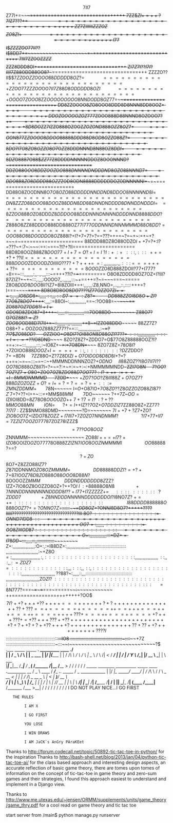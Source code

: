 $$7II7$$Z$77$I+=~~~~~~~~~~~~~~~~~~~~~~~~~~~~~~~===========================+++++
7ZZ$$ZI+=++?7I$Z$7???+=~~~~~~~~~~~~~~~~~~~~~~~~=~~==========================++++
ZZ$7ZIIIIII$ZZZOZ$$$ZO8ZI+~~~~~~~~~~~~~~~~~~~~~===~=======================++++++
I77$$I$$ZZZZOO$77II??I$8DD7+=~~~~~~~~~~~~~~~~~~~~=~=======================++++++
$7III7$ZZOOZZ$ZZ$$$$$ZZZ8DDD8OI+~~~~~~~~~~~~~~~~=~~==========================+++
ZI7$Z$7I$??I7I?IIII7$Z88ODD88OO8?~~~~~~~~~~~~~~~=============================+++
ZZZZO??II$$$7ZZOOZZOOOO88DDDDD8OZ?=~~~~~~~~~~~~~~==============================+
ZZOO77ZZZOO$OO$7II7$$Z88D8ODDDDD8OZI~~~~~~~~~~~~~==============================+
OOOO7ZOOO8$ZZ$OOOOOOOOO8NNDODD8OZ$77=~~~~~~~~~~~~==============================+
DD8ZZOOOO8$Z$O8OOO8DDD8D8NNN8DD8OOZ$+===~~~~~~~~~~============================++
DDOZOOOOOZOZ777$ZOOO888D88NNND8OZOOO$7?+=~~~~~~~~~~=~==========================+
8D8DO$ZZ$7I$ZZO888OZOOZ$ZOZOND888OZZ8OZ7+~~~~~~~~~~~============================
OON87$7Z$ZOOOO8DDOO88888DDD88D8OD8OZZO88Z?=~~~~~~~~~============================
8DO7I7O8ZO8OZZO8O$7O$Z$Z8DDDNNND8N88OZ$8DDI=~~~~~~~~============================
8DZ$O888$7$O88$$ZZ$77Z8DDDDNNNNNDDOZ8OOONNND?~~~~~~~============================
DDZO88O$OO8DDZOOZOO888DNNNNDNDDDND8OZO88NNND7=~~~~~~~===========================
DDO888ZO8DDDD88OZZ$ZOD8ODN8888DDDDDDOZODNNNNNI=~~~~~=~==========================
DD88O8ZOODNN8O$7O8OZO88DDDDDNNDDND8DDOO8NNNNND8I=~~~~===========================
DN8ZZZO88DO$$O88DOOZ88DDN8DD88DNNDNDDDD8DNNDDNDDDI=~~~~=~=======================
8ZZOO888O$ZO8DDD$Z8DDDOO88DDDNNNDNNNNDDDDNND8888DDO?=~~~~=======================
Z888O8Z$Z88DDDO888DD888OZ77I777$ODDNNNDNNNMMMD88O8DD?~=~========================
OOO88O88DOODDO8OZ88$8I?+I?+7=7?=?==???=+==~?=~+~:=+~+?=~~=~=====================
88DDD88DZ8O$88$ODZO$I++7=$?+:I?=???~+:7~:~~~:==:~==~?I?+?II=====================
88D8D8OOZ$888Z8DOO77+I+7=O?+I=I~?I:+~:+~~:::,:::~~~+~+=+?+??II==================
888DOOO$ZDDOOD$ZOIIIIO??7?+?++~+=~=:~,,,,,,,,,,.,,:::~=~==++++??=~~===~~========
8OOOZ$ZO8D888ZDOII?77+I777?=II==~:::,,,,,,,:,,..,.,,,:::~=+++??I?=~~=~~=========
O8O8ZDDDD8OZ7OZ+I?III?87ZIZ?+~+~:::,.,,,:OOOO7,,.,,,,,,:::~+==++=?~=~~~===~=====
Z8O$8DDD8DOO$8II?IZ7+8I8ZOIII+=+:,,,.,,:Z8,NNO=,..,,,::,:::::+++=?I===~~~~~~====
8D8O8D8OO$8DO7???IZ77OZZ$O7Z$I+==~:,,.,,IO8DD8+:,,,,,::,,,::~D7==:Z8?=~~~~~~~~~~
DD888ZZOI8D8O+ZI?7$$7O8Z8DO7$++=+~~:,,,,:=88OI~:,,,,,,,,,,,,,==~:?OO88=~~~~~~~==
ZO887O$Z7DD8?I+I+ODO$8D8ZDO87+II+++~:,,,,,:~~::,,,,,,,,,,,,::::~~7OO88DO~~~~~~~~
Z88O7?O7OZ88I$?=Z?ZOO8O$OD88D7I7II+=~::,,,,,,..,,.,,,,,,,,+=II~=IZZO88DDO~~~~~~~
88$ZZ$7Z?O88$+?+O$OZ$OOZ888ZZ77$??==:::,,,,,,,,,,,,,,,,,:~~~=?7I7$$ZO88DD?~~~~~~
OZ$ZIOO$+O8D$I7?$O$I88$ON8D88OZI?7??=~:::,,,,,,,,,,,,,:::~+I=:~=+??I$O8DND~~~~~~
8ZO?Z8Z?+ZDDO7=O$$77O8Z88888$OOZ?I?==+:=~:::,,,,,,,,:::,:~IO8Z+~~~=:=7O8DN=~~~~~
8ZO7Z8Z=$78O8I?$+7ZOIOO$888DOOZ$+$I===+~~=~::,::::::~~::?DZZ$DDO$?7+~=$8DN$~~~~~
7ZZ88$O+Z?7Z8DIZ$I+O7OIDOD8D8D8I+$?=?++=+:~=~~:::~=~::~+MMMNDDNNNZOZ?+$ODNO~~~~~
II88ZOZ?$?I$8O7II7I??OO78D888OZ8II$7I=?=~=?:+~+:=~+:~:+NMMMMMNDD~~~ZZI7O8N$~~~~~
7?OO?7OZ?Z7+O$8O+ZOO$7OZ8ZDO88D7OO77?:I?=+=~:==~=+I~:~8MMDNMMMD~~~~~~$7ZOD+~~~~~
$+ZO7?OO?Z8III88Z+O7OZ7?888DZOZOZZ+O?=I+=?=?==?=+~:::=ZMNZDDMM+~~~~~~~7$8N~~~~~~
I=$O$+O87IO$+7O8ZO??Z8OZZOZO88ZI87?Z~$7+?+??+I++~:::=+MM$$88MM~~~~~~~~7$DO~~~~~~
?+=7Z~$OO=I$ZIIOI8DD=8$Z78O$8$OOOOZO$$++~7+?7=I?~:?+??MMOO88MN~~~~~~~~ION=~~~~~~
?+=I$++IZ??7OZ+$O7DDZIZ7$ZZ8$8$O8Z=ZZ77?$7I7I7~:~$ZZ$$NMO88DMD~~~~~~~~?D=~~~~~~~
$7I++7+?Z$7+ZO$?ZIO8OO7Z+$IZD$O78ZOZZ+I7I$II7$+7ZOZO$7$NNDNMM?~~~~~~~~~~~~~~~~~~
?I7$+77+I$I7=7$Z$ZIZ7OOZO$77787ZOZ78IZZZ$$$=7??OO8OOZ$$ZNNMMM~~~~~~~~~~~~~~~~~~~
ZO88$I++=+I7?+IZO8$OOIZO$OZ$O77$77$8O888Z$ZIZN7IOO8OOZ$$NMMMMI~~~~~~~~~~~~~~~~~~
OO88888$?==?$$?+ZO$$8O7+Z8ZZO88$IZ$7?$Z87$IDDNNMO$ZO8OZ$$MMMM=~~~~~~~~~~~~~~~~~~
DD88888DDZI?=+$$?+7+$8$7IOOZ78D8ZO888O88OOO8D88N?8$OOOOZZ$MMM~~~~~~~~~~~~~~~~~~~
DDDNDDDDDDD8Z$ZZ?IZZ$+7$IO8$OZ$8OOZZO8OZ+?++?O$I~I~:+88888O8N8~~~~~~~~~~~~~~~~+7
NNNDDNNNNNNNDDDD8I??+I77$$+I7ZZZZZ+=~~~~~::::~~::::::~~~?ZDDD7~~~~~~~~~~~~~~~+Z8
NNDDDNNNNNDDDDDDDOI?I$8NO$7Z?~+=+=~:::~:::::::::::::::::::~~~~~~~~~~~~~~~~~~~I88
DDDD888888O888OOZ7?+=?ONNO7Z$=~~~~::::::~~~~~~~~~~~~~~~~~~~~~~~~~~~~~~~~~~~~=$DD
8OZ$+~~~~~~~~~~~~~~~~?ONN$I$8D8O7?+++++????IIIII?????????????????????????????III
8O$?~:::::::::::::::=ONND7I$DD8$~::~~~~~================++++++++++++++++++++++++
OO7=:,,,,,,:::::::::=OO8ZIIIOD87::::::::::::::::::::~~~~~~=~~===================
O$+:,,,,,,,,,,,,,:::=DZ$+=I78DD$~:::,,,,,::,,:::::::::::::~~~~~~~~~~~~~~~~~~~~~~
Z+:,,,,,,,,,,,,,,,,,:O+:,:=I88DZ=:,,,,,,,,,,,,,,,,,,::::::::::::::::::::::::::::
,,,,,,,,,,,,,,,,,,,,,,,,,:~+Z8O$=:,,,,,,,,,,,,,,,,,,,,,,:,::::::::::::::::::::::
,,,,,,,,,,,,,,,,,,::,,:,,:~=ZDZ7=::::::::::::::,,,:::,,::,::::::::::::::::::::::
,,,,,,,,,,,,,,,,,,,,,,,,,,??88$?~:,,,,,::,,,::::::::::::::::::::::::::::::::::::
,,,,,,,,,,,,,,,,,,,,,,,,,,ZO$ZI?~:::::::::::::::::::::::::::::::::::::::::::::::
:::::::::::::~~:~~~~~~~=~~8N7$77?===~~~=~~~~~=~~===~=====~~~~~~:~~~~~~~~~~~~~~~~
++===============++++++++?OO$$$7I?++?++++??++++===++++++?+?+++++++++++++++??+???
==+=====+=====++==+++===+++===++====++++???+===++===+====+?+++???+=+??+++???++??
++++++++++++++++++++++++?+?++?+?++??++++?+++++++++++++++??+??++?+++++++++????I$$
::::::::::::::::::::::::::::::::::::::::~~:::~~~~~~~~~~~~~~~~~~~~~~~~~~~~~~~~IO8
::::::::::::::::::::::::::::::::::::::::~:::~~:~~~~~~~~~~~~~~~~~~~~~~~~~~~~~~+7Z
::::::::::::::::::::::::::::::::::::::~:::~~~~:~~~~~~~~~~~~~~~~~~~~~~~~~~~~~~~?$
.___     _____      _____         ____.      _________  ____  __./\
|   |   /  _  \    /     \       |    |____  \_   ___ \|    |/ _|\(______
|   |  /  /_\  \  /  \ /  \      |    \__  \ /    \  \/|      <   /  ___/
|   | /    |    \/    Y    \ /\__|    |/ __ \\     \___|    |  \  \___ \
|___| \____|__  /\____|__  / \________(____  /\______  /____|__ \/____  >
              \/         \/                \/        \/        \/     \/
   _____           ________               __________  _____                ____  __.___________       __
  /  _  \   ____  /  _____/______ ___.__. \______   \/  _  \____________  |    |/ _|\_   _____/ _____/  |_
 /  /_\  \ /    \/   \  __\_  __ <   |  |  |     ___/  /_\  \_  __ \__  \ |      <   |    __)__/ __ \   __\
/    |    \   |  \    \_\  \  | \/\___  |  |    |  /    |    \  | \// __ \|    |  \  |        \  ___/|  |
\____|__  /___|  /\______  /__|   / ____|  |____|  \____|__  /__|  (____  /____|__ \/_______  /\___  >__|
        \/     \/        \/       \/                       \/           \/        \/        \/     \/
I DO NOT PLAY NICE...I GO FIRST

       THE RULES

            I AM X

            I GO FIRST

            YOU LOSE

            I WIN DRAWS

            I AM JaCK`s AnGry PAraKEet


 Thanks to http://forum.codecall.net/topic/50892-tic-tac-toe-in-python/ for the inspiration
 Thanks to http://bash-shell.net/blog/2013/jan/04/python-tic-tac-toe-ai/ for the class based approach and interesting
 design aspects, an accurate reflection of basic game theory, there are tomes upon tomes of information on the concept of tic-tac-toe in game theory
 and zero-sum games and their strategies, I found this approach easiest to understand and implement in a Django view.

 Thanks to http://www.me.utexas.edu/~jensen/ORMM/supplements/units/game_theory/game_thry.pdf for a cool read on game theory and tic tac toe

 start server from
    /main$ python manage.py runserver